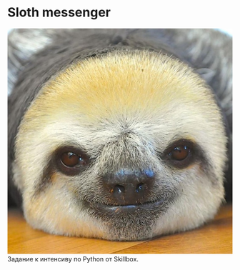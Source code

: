 # Sloth messenger

![Screenshot](E208D7C6-B131-4A6B-A5A6-9B04743977BB.jpeg)  
Задание к интенсиву по Python от Skillbox.
